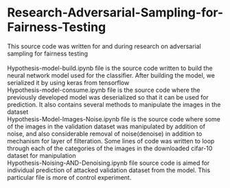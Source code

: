 # Research-Adversarial-Sampling-for-Fairness-Testing   
This source code was written for and during research on adversarial sampling for fairness testing   <br><br>
Hypothesis-model-build.ipynb file is the source code written to build the neural network model used for the classifier. After building the model, we serialized it by using keras from tensorflow   
Hypothesis-model-consume.ipynb file is the source code where the previously developed model was deserialized so that it can be used for prediction. It also contains several methods to manipulate the images in the dataset   
Hypothesis-Model-Images-Noise.ipynb file is the source code where some of the images in the validation dataset was manipulated by addition of noise, and also considerable removal of noise(denoise) in addition to mechanism for layer of filteration. Some lines of code was written to loop through each of the categories of the images in the downloaded cifar-10 dataset for manipulation   
Hypothesis-Noising-AND-Denoising.ipynb file source code is aimed for individual prediction of attacked validation dataset from the model. This particular file is more of control experiment.   
